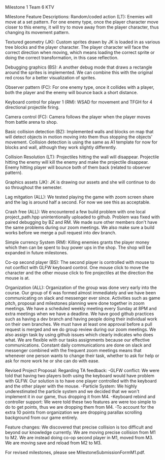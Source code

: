 Milestone 1 Team 6 KTV

Milestone Feature Descriptions:
Random/coded action (LT): Enemies will move at a set pattern. For one enemy type, once the player character move closer to this enemy, it 
will try to move away from the player character, thus changing its movement pattern.

Textured geometry (JK): Custom sprites drawn by JK is loaded in as various tree blocks and the player character. The player character will
face the correct direction when moving, which means loading the correct sprite or doing the correct transformation, in this case reflection.

Debugging graphics (BS): A another debug mode that draws a rectangle around the sprites is implemented. We can combine this with the original
red cross for a better visualization of sprites.

Observer pattern (FC): For one enemy type, once it collides with a player, both the player and the enemy will bounce back a short distance.

Keyboard control for player 1 (RM): WSAD for movement and TFGH for 4 directional projectile firing.

Camera control (FC): Camera follows the player when the player moves from battle arena to shop.

Basic collision detection (BZ): Implemented walls and blocks on map that will detect objects in motion moving into them thus stopping the objects'
movement. Collision detection is using the same as A1 template for now for blocks and wall, although they work slightly differently.

Collision Resolution (LT): Projectiles hitting the wall will disappear. Projectile hitting the enemy will kill the enemy and make the projectile
disappear. Enemy hitting player will bounce both of them back (related to observer pattern).

Graphics assets (JK): JK is drawing our assets and she will continue to do so throughout the semester.

Lag mitgation (ALL): We tested playing the game with zoom screen share and the lag is around half a second. For now we see this as acceptable.

Crash free (ALL): We encountered a few build problem with one local project_path.hpp unintentionally uploaded to github. Problem was fixed with
paired debugging by BZ and RM. We made sure other members don't have the same problems during our zoom meetings. We also make sure a build works
before we merge a pull request into dev branch.

Simple currency System (RM): Killing enemies grants the player money which then can be spent to buy power ups in the shop. The shop will be expanded
in future milestones.

Co-op second player (BS): The second player is controlled with mouse to not conflict with GLFW keyboard control. One mouse click to move the character
and the other mouse click to fire projectiles at the direction the mouse is at.

Organization (ALL): Organization of the group was done very early into the course. Our group of 6 was formed almost immediately and we have been 
communicating on slack and messenger ever since. Activities such as game pitch, proposal and milestones planning were done together in zoom meetings. 
We have a scheduled weekly meeting every Sunday at 8PM and extra meetings when we have a deadline. We have good github practices such as having a dev
branch and having people doing their individual work on their own branches. We must have at least one approval before a pull request is merged and we
do group review during our zoom meetings. We also assign task by using github issues which clearly indicates who does what. We are flexible with our 
tasks assignments because our effective communications. Constant daily communications are done on slack and messenger combined with the frequent zoom
meetings means that whenever one person wants to change their task, whether to ask for help or ask for more work he or she can do with ease.

Revised Project Proposal:
Regarding TA feedback:
-GLFW conflict: We were told that having two players both using the keyboard would have problem with GLFW. Our solution is to have one player controlled
with the keyboard and the other player with the mouse.
-Particle System: We highly underestimated the particle system and we decided that we won't implement it in our game, thus dropping it from M4.
-Keyboard rebind and controller support: We were told these two features are were too simple to do to get points, thus we are dropping them from M4.
-To account for the extra 10 points from organization we are dropping parallax scrolling background from our game entirely.

Feature changes:
We discovered that precise collision is too difficult and beyond our knowledge currently. We are moving precise collision from M1 to M2. We are instead
doing co-op second player in M1, moved from M3. We are moving save and reload from M2 to M3.

For revised milestones, please see MilestoneSubmissionFormM1.pdf.

